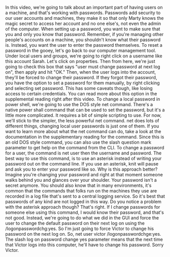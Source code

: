 In this video, we're going to talk about an important part of having users on a
machine, and that's working with passwords. Passwords add security to our user
accounts and machines, they make it so that only Marty knows the magic secret to
access her account and no one else's, not even the admin of the computer. When
setting up a password, you want to make sure that you and only you know that
password. Remember, if you're managing other people's accounts on a machine, you
shouldn't know what their password is. Instead, you want the user to enter the
password themselves. To reset a password in the gooey, let's go back to our
computer management tool. Under local users and groups, we're going to right
click on a username like this account Sarah. Let's click on properties. Then
from here, we're just going to check this box that says "user must change
password at next log on", then apply and hit "OK." Then, when the user logs into
the account, they'll be forced to change their password. If they forgot their
password, you have the option to set a password for them manually, by right
clicking and selecting set password. This has some caveats though, like losing
access to certain credentials. You can read more about this option in the
supplemental reading right after this video. To change a local password in power
shell, we're going to use the DOS style net command. There's a native power
shall command that can be used to set the password, but it's a little more
complicated. It requires a bit of simple scripting to use. For now, we'll stick
to the simpler, the less powerful net command. net does lots of different
things, changing local user passwords is just one of them. If you want to learn
more about what the net command can do, take a look at the documentation in the
supplementary reading for the command. Since this is an old DOS style command,
you can also use the slash question mark parameter to get help on the command
from the CLI. To change a password for a user, the command is net user then the
username and password. The best way to use this command, is to use an asterisk
instead of writing your password out on the command line. If you use an
asterisk, knit will pause and ask you to enter your password like so. Why is
this approach better? Imagine you're changing your password and right at that
moment someone walks behind you and glances over your shoulder. Your password
isn't a secret anymore. You should also know that in many environments, it's
common that the commands that folks run on the machines they use are recorded in
a log file that's sent to a central logging service. So it's best that passwords
of any kind are not logged in this way. Do you notice a problem with the
asterisk approach though? That's right. If I change passwords for someone else
using this command, I would know their password, and that's not good. Instead,
we're going to do what we did in the GUI and force the user to change the
default password on their next log on using the /logonpasswordchg:yes. So I'm
just going to force Victor to change his password on the next log on. So, net
user victor /logonpasswordchge:yes. The slash log on password change yes
parameter means that the next time that Victor logs into this computer, he'll
have to change his password. Sorry Victor.